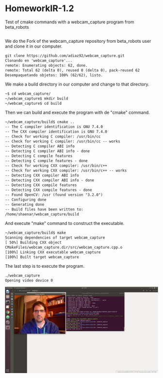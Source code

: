 # HomeworkIR-1.2

Test of cmake commands with a webcam_capture program from beta_robots

##


We do the Fork of the webcam_capture repository from beta_robots user and clone it in our computer.
```
git clone https://github.com/adiaz92/webcam_capture.git
Clonando en 'webcam_capture'...
remote: Enumerating objects: 62, done.
remote: Total 62 (delta 0), reused 0 (delta 0), pack-reused 62
Desempaquetando objetos: 100% (62/62), listo.
```
We make a build directory in our computer and change to that directory.
```
~$ cd webcam_capture/
~/webcam_capture$ mkdir build
~/webcam_capture$ cd build
```
Then we can build and execute the program with de "cmake" command.
```
~/webcam_capture/build$ cmake ..
-- The C compiler identification is GNU 7.4.0
-- The CXX compiler identification is GNU 7.4.0
-- Check for working C compiler: /usr/bin/cc
-- Check for working C compiler: /usr/bin/cc -- works
-- Detecting C compiler ABI info
-- Detecting C compiler ABI info - done
-- Detecting C compile features
-- Detecting C compile features - done
-- Check for working CXX compiler: /usr/bin/c++
-- Check for working CXX compiler: /usr/bin/c++ -- works
-- Detecting CXX compiler ABI info
-- Detecting CXX compiler ABI info - done
-- Detecting CXX compile features
-- Detecting CXX compile features - done
-- Found OpenCV: /usr (found version "3.2.0") 
-- Configuring done
-- Generating done
-- Build files have been written to: /home/shaenar/webcam_capture/build
```
And execute "make" command to construct the executable.
```
~/webcam_capture/build$ make
Scanning dependencies of target webcam_capture
[ 50%] Building CXX object CMakeFiles/webcam_capture.dir/src/webcam_capture.cpp.o
[100%] Linking CXX executable webcam_capture
[100%] Built target webcam_capture
```
The last step is to execute the program.
```
./webcam_capture 
Opening video device 0
```
![Capture of webcam_capture program](https://github.com/adiaz92/HomeworkIR-1.2/blob/master/media/Captura%20de%20pantalla%20de%202019-11-07%2019-52-34.png)
